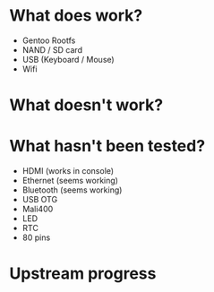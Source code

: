 # What does work?
- Gentoo Rootfs
- NAND / SD card
- USB (Keyboard / Mouse)
- Wifi

# What doesn't work?

# What hasn't been tested?
- HDMI (works in console)
- Ethernet (seems working)
- Bluetooth (seems working)
- USB OTG
- Mali400
- LED
- RTC
- 80 pins

# Upstream progress
